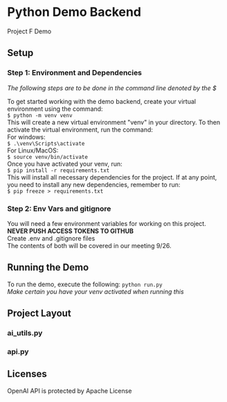 # Python Demo Backend

Project F Demo

## Setup
### Step 1: Environment and Dependencies
*The following steps are to be done in the command line denoted by the $*

To get started working with the demo backend, create your virtual environment using the command:
<br>
`$ python -m venv venv`
<br>
This will create a new virtual environment "venv" in your directory.
To then activate the virtual environment, run the command:
<br>
For windows:
<br>
`$ .\venv\Scripts\activate`
<br>
For Linux/MacOS:
<br>
`$ source venv/bin/activate`
<br>
Once you have activated your venv, run:
<br>
`$ pip install -r requirements.txt`
<br>
This will install all necessary dependencies for the project.
If at any point, you need to install any new dependencies, remember to run:
<br>
`$ pip freeze > requirements.txt`
<br>
### Step 2: Env Vars and gitignore
You will need a few environment variables for working on this project.
<br>
__NEVER PUSH ACCESS TOKENS TO GITHUB__
<br>
Create .env and .gitignore files
<br>
The contents of both will be covered in our meeting 9/26.

## Running the Demo
To run the demo, execute the following:
`python run.py`
<br>
*Make certain you have your venv activated when running this* 

## Project Layout
### ai_utils.py
### api.py
## Licenses
OpenAI API is protected by Apache License

